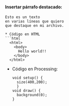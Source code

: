 #### Insertar párrafo destacado:

  ```
  Esto es un texto
  en varias líneas que quiero
  que destaque en mi archivo.
  ```




  ```
* Código en HTML
  ```html
    <html>
      <body>
        Hello world!!
      </body>
    </html>
  ```
* Código en Processing:
  ```processing
  void setup() {
    size(400,200);
    }
  void draw() {
    background(0);
  }
  ```

